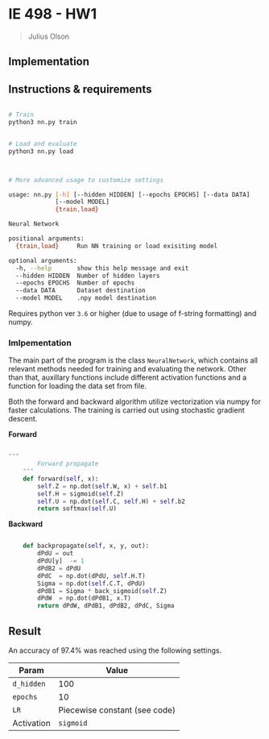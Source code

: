 # IE 498 - HW1

> Julius Olson


## Implementation

## Instructions & requirements


```sh

# Train
python3 nn.py train


# Load and evaluate
python3 nn.py load



# More advanced usage to customize settings

usage: nn.py [-h] [--hidden HIDDEN] [--epochs EPOCHS] [--data DATA]
             [--model MODEL]
             {train,load}

Neural Network

positional arguments:
  {train,load}     Run NN training or load exisiting model

optional arguments:
  -h, --help       show this help message and exit
  --hidden HIDDEN  Number of hidden layers
  --epochs EPOCHS  Number of epochs
  --data DATA      Dataset destination
  --model MODEL    .npy model destination


```

Requires python ver `3.6` or higher (due to usage of f-string formatting) and numpy.


### Imlpementation

The main part of the program is the class `NeuralNetwork`, which contains all relevant methods needed for training and evaluating the network. Other than that, auxillary functions include different activation functions and a function for loading the data set from file.


Both the forward and backward algorithm utilize vectorization via numpy for faster calculations. The training is carried out using stochastic gradient descent.

**Forward**

```python

"""
		Forward propagate
	"""
	def forward(self, x):
		self.Z = np.dot(self.W, x) + self.b1
		self.H = sigmoid(self.Z)
		self.U = np.dot(self.C, self.H) + self.b2
		return softmax(self.U)


```

**Backward**

```python

	def backpropagate(self, x, y, out):
		dPdU = out
		dPdU[y]  -= 1
		dPdB2 = dPdU
		dPdC  = np.dot(dPdU, self.H.T)
		Sigma = np.dot(self.C.T, dPdU)
		dPdB1 = Sigma * back_sigmoid(self.Z)
		dPdW  = np.dot(dPdB1, x.T) 
		return dPdW, dPdB1, dPdB2, dPdC, Sigma
```



## Result

An accuracy of 97.4% was reached using the following settings.

Param      | Value
-----------|--------
`d_hidden` | 100
`epochs`   | 10
`LR`       | Piecewise constant (see code)
Activation | `sigmoid`

```